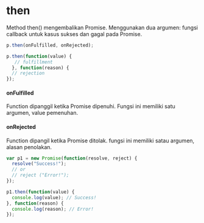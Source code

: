 # then 

Method then() mengembalikan Promise. Menggunakan dua argumen: fungsi callback untuk kasus sukses dan gagal pada Promise.

```javascript
p.then(onFulfilled, onRejected);

p.then(function(value) {
   // fulfillment
  }, function(reason) {
  // rejection
});

```

#### onFulfilled
Function dipanggil ketika Promise dipenuhi. Fungsi ini memiliki satu argumen, value pemenuhan.
#### onRejected
Function dipangil ketika Promise ditolak. fungsi ini memiliki satau argumen, alasan penolakan.


```javascript
var p1 = new Promise(function(resolve, reject) {
  resolve("Success!");
  // or
  // reject ("Error!");
});

p1.then(function(value) {
  console.log(value); // Success!
}, function(reason) {
  console.log(reason); // Error!
});
```